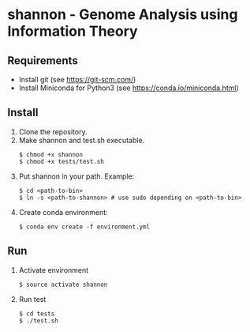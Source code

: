 # shannon - Genome Analysis using Information Theory

## Requirements

* Install git (see <https://git-scm.com/>)
* Install Miniconda for Python3 (see <https://conda.io/miniconda.html>)

## Install

1. Clone the repository.
2. Make shannon and test.sh executable.
    ```
    $ chmod +x shannon
    $ chmod +x tests/test.sh
    ```
3. Put shannon in your path. Example:
   ```
   $ cd <path-to-bin>
   $ ln -s <path-to-shannon> # use sudo depending on <path-to-bin>
   ```
4. Create conda environment:
   ```
   $ conda env create -f environment.yml
   ```

## Run

1. Activate environment
   ```
   $ source activate shannon
   ```
2. Run test
   ```
   $ cd tests
   $ ./test.sh
   ```

